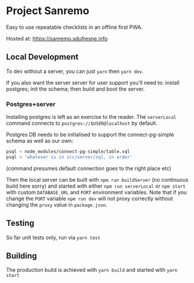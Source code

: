 # Project Sanremo

Easy to use repeatable checklists in an offline first PWA.

Hosted at: https://sanremo.sdufresne.info

## Local Development

To dev without a server, you can just `yarn` then `yarn dev`.

If you also want the server server for user support you'll need to: install postgres; init the schema; then build and boot the server.

### Postgres+server

Installing postgres is left as an exercise to the reader. The `serverLocal` command connects to `postgres://$USER@localhost` by default.

Postgres DB needs to be initialised to support the connect-pg-simple schema as well as our own:

```sh
psql < node_modules/connect-pg-simple/table.sql
psql < 'whatever is in src/server/sql, in order'
```

(command presumes default connection goes to the right place etc)

Then the local server can be built with `npm run buildServer` (no continuous build here sorry) and started with either `npm run serverLocal` or `npm start` with custom `DATABASE_URL` and `PORT` environment variables. Note that if you change the `PORT` variable `npm run dev` will not proxy correctly without changing the `proxy` value in `package.json`.

## Testing

So far unit tests only, run via `yarn test`

## Building

The production build is achieved with `yarn build` and started with `yarn start`

